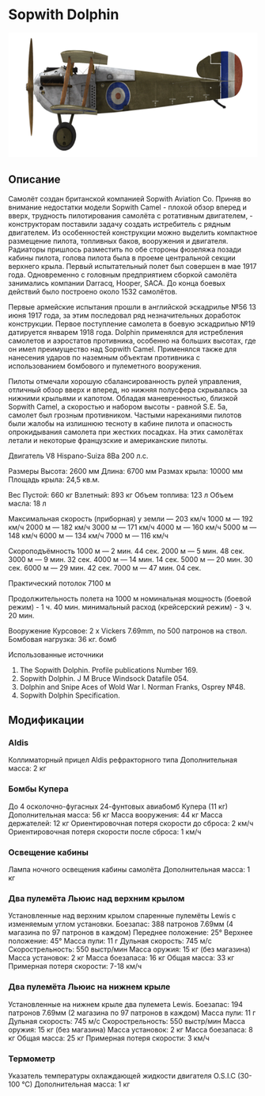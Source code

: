 # Sopwith Dolphin

![sopdolphin](../images/sopdolphin.png)

## Описание

Самолёт создан британской компанией Sopwith Aviation Co. Приняв во внимание недостатки модели Sopwith Camel - плохой обзор вперед и вверх, трудность пилотирования самолёта с ротативным двигателем, - конструкторам поставили задачу создать истребитель с рядным двигателем. Из особенностей конструкции можно выделить компактное размещение пилота, топливных баков, вооружения и двигателя. Радиаторы пришлось разместить по обе стороны фюзеляжа позади кабины пилота, голова пилота была в проеме центральной секции верхнего крыла. Первый испытательный полет был совершен в мае 1917 года. Одновременно с головным предприятием сборкой самолёта занимались компании Darracq, Hooper, SACA. До конца боевых действий было построено около 1532 самолётов.

Первые армейские испытания прошли в английской эскадрилье №56 13 июня 1917 года, за этим последовал ряд незначительных доработок конструкции. Первое поступление самолета в боевую эскадрилью №19 датируется январем 1918 года. Dolphin применялся для истребления самолетов и аэростатов противника, особенно на больших высотах, где он имел преимущество над Sopwith Camel. Применялся также для нанесения ударов по наземным объектам противника с использованием бомбового и пулеметного вооружения.

Пилоты отмечали хорошую сбалансированность рулей управления, отличный обзор вверх и вперед, но нижняя полусфера скрывалась за нижними крыльями и капотом. Обладая маневренностью, близкой Sopwith Camel, а скоростью и набором высоты - равной S.E. 5a, самолет был грозным противником. Частыми нареканиями пилотов были жалобы на излишнюю тесноту в кабине пилота и опасность опрокидывания самолета при жестких посадках. На этих самолётах летали и некоторые французские и американские пилоты.


Двигатель V8 Hispano-Suiza 8Ba 200 л.с.

Размеры
Высота: 2600 мм
Длина: 6700 мм
Размах крыла: 10000 мм
Площадь крыла: 24,5 кв.м.

Вес
Пустой: 660 кг
Взлетный: 893 кг
Объем топлива: 123 л
Объем масла: 18 л

Максимальная скорость (приборная)
у земли — 203 км/ч
1000 м — 192 км/ч
2000 м — 182 км/ч
3000 м — 171 км/ч
4000 м — 160 км/ч
5000 м — 148 км/ч
6000 м — 134 км/ч
7000 м — 116 км/ч

Скороподъёмность
1000 м —  2 мин. 44 сек.
2000 м —  5 мин. 48 сек.
3000 м —  9 мин. 32 сек.
4000 м — 14 мин. 14 сек.
5000 м — 20 мин. 30 сек.
6000 м — 29 мин. 42 сек.
7000 м — 47 мин. 04 сек.

Практический потолок 7100 м

Продолжительность полета на 1000 м
номинальная мощность (боевой режим) - 1 ч. 40 мин.
минимальный расход (крейсерский режим) - 3 ч. 20 мин.

Вооружение
Курсовое: 2 х Vickers 7.69mm, по 500 патронов на ствол.
Бомбовая нагрузка: 36 кг. бомб

Использованные источники
1) The Sopwith Dolphin. Profile publications Number 169.
2) Sopwith Dolphin.  J M Bruce Windsock Datafile 054.
3) Dolphin and Snipe Aces of Wold War I.  Norman Franks,  Osprey №48.
4) Sopwith Dolphin Specification.

## Модификации

### Aldis

Коллиматорный прицел Aldis рефракторного типа
Дополнительная масса: 2 кг

### Бомбы Купера

До 4 осколочно-фугасных 24-фунтовых авиабомб Купера (11 кг)
Дополнительная масса: 56 кг
Масса вооружения: 44 кг
Масса держателей: 12 кг
Ориентировочная потеря скорости до сброса: 2 км/ч
Ориентировочная потеря скорости после сброса: 1 км/ч
### Освещение кабины

Лампа ночного освещения кабины самолёта
Дополнительная масса: 1 кг

### Два пулемёта Льюис над верхним крылом

Установленные над верхним крылом спаренные пулемёты Lewis с изменяемым углом установки.
Боезапас: 388 патронов 7.69мм (4 магазина по 97 патронов в каждом)
Переднее положение: 25°
Верхнее положение: 45°
Масса пули: 11 г
Дульная скорость: 745 м/с
Скорострельность: 550 выстр/мин
Масса оружия: 15 кг (без магазина)
Масса установок: 2 кг
Масса боезапаса: 16 кг
Общая масса: 33 кг
Примерная потеря скорости: 7-18 км/ч
### Два пулемёта Льюис на нижнем крыле

Установленные на нижнем крыле два пулемета Lewis.
Боезапас: 194 патронов 7.69мм (2 магазина по 97 патронов в каждом)
Масса пули: 11 г
Дульная скорость: 745 м/с
Скорострельность: 550 выстр/мин
Масса оружия: 15 кг (без магазина)
Масса установок: 2 кг
Масса боезапаса: 8 кг
Общая масса: 25 кг
Примерная потеря скорости: 3 км/ч
### Термометр

Указатель температуры охлаждающей жидкости двигателя O.S.I.C (30-100 °C)
Дополнительная масса: 1 кг
